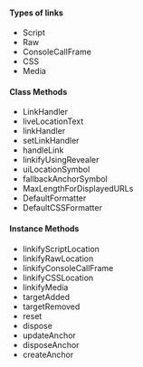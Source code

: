 
#### Types of links
+ Script
+ Raw
+ ConsoleCallFrame
+ CSS
+ Media


#### Class Methods
+ LinkHandler
+ liveLocationText
+ linkHandler
+ setLinkHandler
+ handleLink
+ linkifyUsingRevealer
+ uiLocationSymbol
+ fallbackAnchorSymbol
+ MaxLengthForDisplayedURLs
+ DefaultFormatter
+ DefaultCSSFormatter


#### Instance Methods
+ linkifyScriptLocation
+ linkifyRawLocation
+ linkifyConsoleCallFrame
+ linkifyCSSLocation
+ linkifyMedia
+ targetAdded
+ targetRemoved
+ reset
+ dispose
+ updateAnchor
+ disposeAnchor
+ createAnchor
